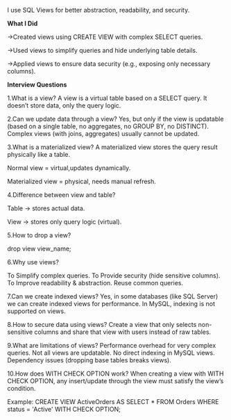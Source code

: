 I use SQL Views for better abstraction, readability, and security.

**What I Did**

->Created views using CREATE VIEW with complex SELECT queries.

->Used views to simplify queries and hide underlying table details.

->Applied views to ensure data security (e.g., exposing only necessary columns).

**Interview Questions**

1.What is a view?
A view is a virtual table based on a SELECT query. It doesn’t store data, only the query logic.

2.Can we update data through a view?
Yes, but only if the view is updatable (based on a single table, no aggregates, no GROUP BY, no DISTINCT).
Complex views (with joins, aggregates) usually cannot be updated.

3.What is a materialized view?
A materialized view stores the query result physically like a table.

Normal view = virtual,updates dynamically.

Materialized view = physical, needs manual refresh.

4.Difference between view and table?

Table → stores actual data.

View → stores only query logic (virtual).

5.How to drop a view?

drop view view_name;

6.Why use views?

To Simplify complex queries.
To Provide security (hide sensitive columns).
To Improve readability & abstraction.
Reuse common queries.

7.Can we create indexed views?
Yes, in some databases (like SQL Server) we can create indexed views for performance.
In MySQL, indexing is not supported on views.

8.How to secure data using views?
Create a view that only selects non-sensitive columns and share that view with users instead of raw tables.

9.What are limitations of views?
Performance overhead for very complex queries.
Not all views are updatable.
No direct indexing in MySQL views.
Dependency issues (dropping base tables breaks views).

10.How does WITH CHECK OPTION work?
When creating a view with WITH CHECK OPTION, any insert/update through the view must satisfy the view’s condition.

Example:
CREATE VIEW ActiveOrders AS
SELECT * FROM Orders WHERE status = 'Active'
WITH CHECK OPTION;
